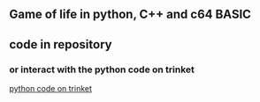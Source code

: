 ## Game of life in python, C++ and c64 BASIC

 

## code in repository
### or interact with the python code on trinket
[python code on trinket](https://trinket.io/python/4125c1071c)

 
 
